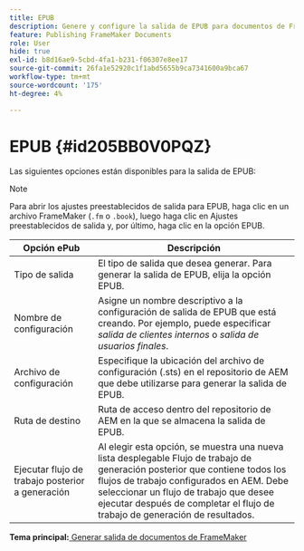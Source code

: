 ```yaml
---
title: EPUB
description: Genere y configure la salida de EPUB para documentos de FrameMaker en AEM Guides.
feature: Publishing FrameMaker Documents
role: User
hide: true
exl-id: b8d16ae9-5cbd-4fa1-b231-f06307e8ee17
source-git-commit: 26fa1e52920c1f1abd5655b9ca7341600a9bca67
workflow-type: tm+mt
source-wordcount: '175'
ht-degree: 4%

---
```


# EPUB {#id205BB0V0PQZ}

Las siguientes opciones están disponibles para la salida de EPUB:

>[!NOTE]
>
> Para abrir los ajustes preestablecidos de salida para EPUB, haga clic en un archivo FrameMaker \(`.fm` o `.book`\), luego haga clic en Ajustes preestablecidos de salida y, por último, haga clic en la opción EPUB.

| Opción ePub | Descripción |
|-----------|-----------|
| Tipo de salida | El tipo de salida que desea generar. Para generar la salida de EPUB, elija la opción EPUB. |
| Nombre de configuración | Asigne un nombre descriptivo a la configuración de salida de EPUB que está creando. Por ejemplo, puede especificar *salida de clientes internos* o *salida de usuarios finales*. |
| Archivo de configuración | Especifique la ubicación del archivo de configuración \(.sts\) en el repositorio de AEM que debe utilizarse para generar la salida de EPUB. |
| Ruta de destino | Ruta de acceso dentro del repositorio de AEM en la que se almacena la salida de EPUB. |
| Ejecutar flujo de trabajo posterior a generación | Al elegir esta opción, se muestra una nueva lista desplegable Flujo de trabajo de generación posterior que contiene todos los flujos de trabajo configurados en AEM. Debe seleccionar un flujo de trabajo que desee ejecutar después de completar el flujo de trabajo de generación de resultados. |

**Tema principal:**[ Generar salida de documentos de FrameMaker](fm-output-generatation.md)
